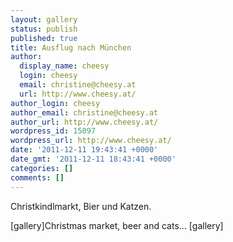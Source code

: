 ```yaml
---
layout: gallery
status: publish
published: true
title: Ausflug nach München
author:
  display_name: cheesy
  login: cheesy
  email: christine@cheesy.at
  url: http://www.cheesy.at/
author_login: cheesy
author_email: christine@cheesy.at
author_url: http://www.cheesy.at/
wordpress_id: 15097
wordpress_url: http://www.cheesy.at/
date: '2011-12-11 19:43:41 +0000'
date_gmt: '2011-12-11 18:43:41 +0000'
categories: []
comments: []
---
```

<!--:de-->Christkindlmarkt, Bier und Katzen.
[gallery]<!--:--><!--:en-->Christmas market, beer and cats...
[gallery]<!--:-->
